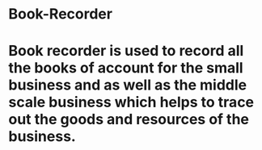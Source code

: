# Book-Recorder 
# Book recorder is used to record all the books of account for the small business and as well as the middle scale business which helps to trace out the goods and resources of the business.
